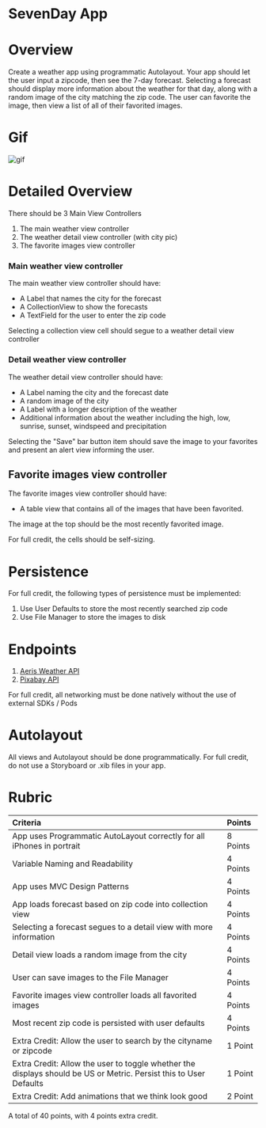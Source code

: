 # SevenDay App

# Overview

Create a weather app using programmatic Autolayout.  Your app should let the user input a zipcode, then see the 7-day forecast.  Selecting a forecast should display more information about the weather for that day, along with a random image of the city matching the zip code.  The user can favorite the image, then view a list of all of their favorited images.

# Gif

![gif](https://github.com/C4Q/AC-iOS-Unit4Week3-HW/blob/master/unit4week3hwV2.gif)


# Detailed Overview

There should be 3 Main View Controllers

1. The main weather view controller
2. The weather detail view controller (with city pic)
3. The favorite images view controller

### Main weather view controller

The main weather view controller should have:

- A Label that names the city for the forecast
- A CollectionView to show the forecasts
- A TextField for the user to enter the zip code

Selecting a collection view cell should segue to a weather detail view controller

### Detail weather view controller

The weather detail view controller should have:

- A Label naming the city and the forecast date
- A random image of the city
- A Label with a longer description of the weather
- Additional information about the weather including the high, low, sunrise, sunset, windspeed and precipitation

Selecting the "Save" bar button item should save the image to your favorites and present an alert view informing the user.

## Favorite images view controller

The favorite images view controller should have:

- A table view that contains all of the images that have been favorited.

The image at the top should be the most recently favorited image.

For full credit, the cells should be self-sizing.


# Persistence

For full credit, the following types of persistence must be implemented:

1. Use User Defaults to store the most recently searched zip code
2. Use File Manager to store the images to disk

# Endpoints

1. [Aeris Weather API](https://www.aerisweather.com/support/docs/api/)
2. [Pixabay API](https://pixabay.com/api/docs/)

For full credit, all networking must be done natively without the use of external SDKs / Pods


# Autolayout

All views and Autolayout should be done programmatically.  For full credit, do not use a Storyboard or .xib files in your app. 

# Rubric

Criteria | Points
:---|:---
App uses Programmatic AutoLayout correctly for all iPhones in portrait | 8 Points
Variable Naming and Readability | 4 Points
App uses MVC Design Patterns | 4 Points
App loads forecast based on zip code into collection view | 4 Points
Selecting a forecast segues to a detail view with more information | 4 Points
Detail view loads a random image from the city | 4 Points
User can save images to the File Manager | 4 Points
Favorite images view controller loads all favorited images | 4 Points
Most recent zip code is persisted with user defaults | 4 Points
Extra Credit: Allow the user to search by the cityname or zipcode | 1 Point
Extra Credit: Allow the user to toggle whether the displays should be US or Metric.  Persist this to User Defaults | 1 Point
Extra Credit: Add animations that we think look good | 2 Point

A total of 40 points, with 4 points extra credit.
